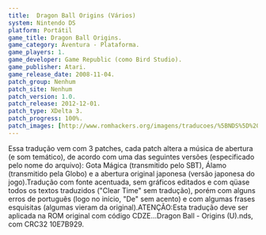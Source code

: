 ```yaml
---
title:  Dragon Ball Origins (Vários)
system: Nintendo DS
platform: Portátil
game_title: Dragon Ball Origins.
game_category: Aventura - Plataforma.
game_players: 1.
game_developer: Game Republic (como Bird Studio).
game_publisher: Atari.
game_release_date: 2008-11-04.
patch_group: Nenhum
patch_site: Nenhum
patch_version: 1.0.
patch_release: 2012-12-01.
patch_type: XDelta 3.
patch_progress: 100%.
patch_images: [http://www.romhackers.org/imagens/traducoes/%5BNDS%5D%20Dragon%20Ball%20-%20Origins%20-%201.png,http://www.romhackers.org/imagens/traducoes/%5BNDS%5D%20Dragon%20Ball%20-%20Origins%20-%20Varios%20-%202.png,http://www.romhackers.org/imagens/traducoes/%5BNDS%5D%20Dragon%20Ball%20-%20Origins%20-%20Varios%20-%203.png]
---
```

Essa tradução vem com 3 patches, cada patch altera a música de abertura (e som temático), de acordo com uma das seguintes versões (especificado pelo nome do arquivo): Gota Mágica (transmitido pelo SBT), Álamo (transmitido pela Globo) e a abertura original japonesa (versão japonesa do jogo).Tradução com fonte acentuada, sem gráficos editados e com qüase todos os textos traduzidos ("Clear Time" sem tradução), porém com alguns erros de português (logo no início, "De" sem acento) e com algumas frases esquisitas (algumas vieram da original).ATENÇÃO:Esta tradução deve ser aplicada na ROM original com código CDZE...Dragon Ball - Origins (U).nds, com CRC32 10E7B929.